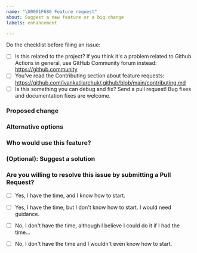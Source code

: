 ```yaml
---
name: "\U0001F680 Feature request"
about: Suggest a new feature or a big change
labels: enhancement

---
```

<!-- Thank you for contributing. These HTML comments will not render in the issue, but you can delete them once you've read them if you prefer! -->

Do the checklist before filing an issue:

 * [ ] Is this related to the project?
       If you think it's a problem related to Github Actions in general, use GitHub Community forum instead: https://github.community
 * [ ] You've read the Contributing section about feature requests: https://github.com/ivankatliarchuk/.github/blob/main/contributing.md
 * [ ] Is this something you can debug and fix? Send a pull request! Bug fixes and documentation fixes are welcome.

### Proposed change
<!-- Use this section to describe the feature you'd like to be added. -->


### Alternative options
<!-- Use this section to describe alternative options and why you've decided on the proposed feature above. -->


### Who would use this feature?
<!-- Describe who would benefit from using this feature. -->


### (Optional): Suggest a solution
<!-- Describe what you think needs to be done. Doing that is an excellent first step to get the feature implemented. -->

### Are you willing to resolve this issue by submitting a Pull Request?

<!--
  Remember that first-time contributors are welcome! 🙌
-->

- [ ] Yes, I have the time, and I know how to start.
- [ ] Yes, I have the time, but I don't know how to start. I would need guidance.
- [ ] No, I don't have the time, although I believe I could do it if I had the time...
- [ ] No, I don't have the time and I wouldn't even know how to start.


<!--
  👋 Have a great day and thank you for the documentation problem report!
-->
